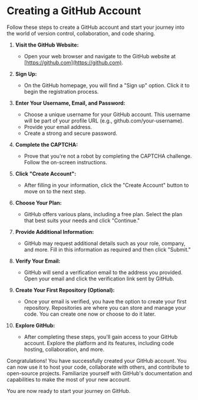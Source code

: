 # Creating a GitHub Account 

Follow these steps to create a GitHub account and start your journey into the world of version control, collaboration, and code sharing.

1. **Visit the GitHub Website:**
   - Open your web browser and navigate to the GitHub website at [https://github.com](https://github.com).

2. **Sign Up:**
   - On the GitHub homepage, you will find a "Sign up" option. Click it to begin the registration process.

3. **Enter Your Username, Email, and Password:**
   - Choose a unique username for your GitHub account. This username will be part of your profile URL (e.g., github.com/your-username).
   - Provide your email address.
   - Create a strong and secure password.

4. **Complete the CAPTCHA:**
   - Prove that you're not a robot by completing the CAPTCHA challenge. Follow the on-screen instructions.

5. **Click "Create Account":**
   - After filling in your information, click the "Create Account" button to move on to the next step.

6. **Choose Your Plan:**
   - GitHub offers various plans, including a free plan. Select the plan that best suits your needs and click "Continue."

7. **Provide Additional Information:**
   - GitHub may request additional details such as your role, company, and more. Fill in this information as required and then click "Submit."

8. **Verify Your Email:**
   - GitHub will send a verification email to the address you provided. Open your email and click the verification link sent by GitHub.

9. **Create Your First Repository (Optional):**
   - Once your email is verified, you have the option to create your first repository. Repositories are where you can store and manage your code. You can create one now or choose to do it later.

10. **Explore GitHub:**
    - After completing these steps, you'll gain access to your GitHub account. Explore the platform and its features, including code hosting, collaboration, and more.

Congratulations! You have successfully created your GitHub account. You can now use it to host your code, collaborate with others, and contribute to open-source projects. Familiarize yourself with GitHub's documentation and capabilities to make the most of your new account.

You are now ready to start your journey on GitHub.

